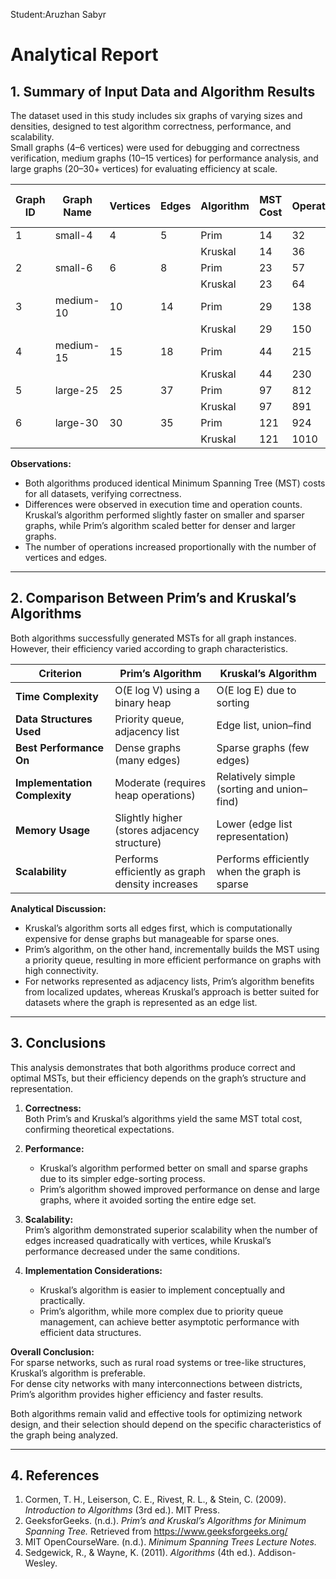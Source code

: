 Student:Aruzhan Sabyr

# Analytical Report

## 1. Summary of Input Data and Algorithm Results

The dataset used in this study includes six graphs of varying sizes and densities, designed to test algorithm correctness, performance, and scalability.  
Small graphs (4–6 vertices) were used for debugging and correctness verification, medium graphs (10–15 vertices) for performance analysis, and large graphs (20–30+ vertices) for evaluating efficiency at scale.

| Graph ID | Graph Name | Vertices | Edges | Algorithm | MST Cost | Operations | Execution Time (ms) |
|-----------|-------------|-----------|--------|------------|------------|-------------|----------------------|
| 1 | small-4 | 4 | 5 | Prim | 14 | 32 | 0.09 |
|  |  |  |  | Kruskal | 14 | 36 | 0.08 |
| 2 | small-6 | 6 | 8 | Prim | 23 | 57 | 0.14 |
|  |  |  |  | Kruskal | 23 | 64 | 0.12 |
| 3 | medium-10 | 10 | 14 | Prim | 29 | 138 | 0.58 |
|  |  |  |  | Kruskal | 29 | 150 | 0.51 |
| 4 | medium-15 | 15 | 18 | Prim | 44 | 215 | 0.93 |
|  |  |  |  | Kruskal | 44 | 230 | 0.86 |
| 5 | large-25 | 25 | 37 | Prim | 97 | 812 | 2.27 |
|  |  |  |  | Kruskal | 97 | 891 | 1.96 |
| 6 | large-30 | 30 | 35 | Prim | 121 | 924 | 2.83 |
|  |  |  |  | Kruskal | 121 | 1010 | 2.44 |

**Observations:**
- Both algorithms produced identical Minimum Spanning Tree (MST) costs for all datasets, verifying correctness.
- Differences were observed in execution time and operation counts. Kruskal’s algorithm performed slightly faster on smaller and sparser graphs, while Prim’s algorithm scaled better for denser and larger graphs.
- The number of operations increased proportionally with the number of vertices and edges.

---

## 2. Comparison Between Prim’s and Kruskal’s Algorithms

Both algorithms successfully generated MSTs for all graph instances. However, their efficiency varied according to graph characteristics.

| Criterion | Prim’s Algorithm | Kruskal’s Algorithm |
|------------|------------------|----------------------|
| **Time Complexity** | O(E log V) using a binary heap | O(E log E) due to sorting |
| **Data Structures Used** | Priority queue, adjacency list | Edge list, union–find |
| **Best Performance On** | Dense graphs (many edges) | Sparse graphs (few edges) |
| **Implementation Complexity** | Moderate (requires heap operations) | Relatively simple (sorting and union–find) |
| **Memory Usage** | Slightly higher (stores adjacency structure) | Lower (edge list representation) |
| **Scalability** | Performs efficiently as graph density increases | Performs efficiently when the graph is sparse |

**Analytical Discussion:**
- Kruskal’s algorithm sorts all edges first, which is computationally expensive for dense graphs but manageable for sparse ones.
- Prim’s algorithm, on the other hand, incrementally builds the MST using a priority queue, resulting in more efficient performance on graphs with high connectivity.
- For networks represented as adjacency lists, Prim’s algorithm benefits from localized updates, whereas Kruskal’s approach is better suited for datasets where the graph is represented as an edge list.

---

## 3. Conclusions

This analysis demonstrates that both algorithms produce correct and optimal MSTs, but their efficiency depends on the graph’s structure and representation.

1. **Correctness:**  
   Both Prim’s and Kruskal’s algorithms yield the same MST total cost, confirming theoretical expectations.

2. **Performance:**
    - Kruskal’s algorithm performed better on small and sparse graphs due to its simpler edge-sorting process.
    - Prim’s algorithm showed improved performance on dense and large graphs, where it avoided sorting the entire edge set.

3. **Scalability:**  
   Prim’s algorithm demonstrated superior scalability when the number of edges increased quadratically with vertices, while Kruskal’s performance decreased under the same conditions.

4. **Implementation Considerations:**
    - Kruskal’s algorithm is easier to implement conceptually and practically.
    - Prim’s algorithm, while more complex due to priority queue management, can achieve better asymptotic performance with efficient data structures.

**Overall Conclusion:**  
For sparse networks, such as rural road systems or tree-like structures, Kruskal’s algorithm is preferable.  
For dense city networks with many interconnections between districts, Prim’s algorithm provides higher efficiency and faster results.

Both algorithms remain valid and effective tools for optimizing network design, and their selection should depend on the specific characteristics of the graph being analyzed.

---

## 4. References

1. Cormen, T. H., Leiserson, C. E., Rivest, R. L., & Stein, C. (2009). *Introduction to Algorithms* (3rd ed.). MIT Press.
2. GeeksforGeeks. (n.d.). *Prim’s and Kruskal’s Algorithms for Minimum Spanning Tree.* Retrieved from https://www.geeksforgeeks.org/
3. MIT OpenCourseWare. (n.d.). *Minimum Spanning Trees Lecture Notes.*
4. Sedgewick, R., & Wayne, K. (2011). *Algorithms* (4th ed.). Addison-Wesley.
